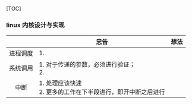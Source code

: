 [TOC]

### linux 内核设计与实现

|          | 忠告                                                         | 想法 |
| :------: | ------------------------------------------------------------ | ---- |
| 进程调度 | 1.                                                           |      |
| 系统调用 | 1. 对于传递的参数，必须进行验证；<br />2.                    |      |
|   中断   | 1. 处理应该快速<br />2. 更多的工作在下半段进行，即开中断之后进行 |      |

